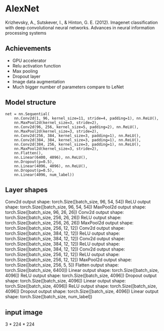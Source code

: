# AlexNet
Krizhevsky, A., Sutskever, I., & Hinton, G. E. (2012). Imagenet classification with deep convolutional neural networks. Advances in neural information processing systems 

## Achievements
- GPU accelerator
- Relu activation function
- Max pooling
- Dropout layer
- Image data augmentation
- Much bigger number of parameters compare to LeNet

## Model structure
```
net = nn.Sequential(
    nn.Conv2d(1, 96, kernel_size=11, stride=4, padding=1), nn.ReLU(),
    nn.MaxPool2d(kernel_size=3, stride=2),
    nn.Conv2d(96, 256, kernel_size=5, padding=2), nn.ReLU(),
    nn.MaxPool2d(kernel_size=3, stride=2),
    nn.Conv2d(256, 384, kernel_size=3, padding=1), nn.ReLU(),
    nn.Conv2d(384, 384, kernel_size=3, padding=1), nn.ReLU(),
    nn.Conv2d(384, 256, kernel_size=3, padding=1), nn.ReLU(),
    nn.MaxPool2d(kernel_size=3, stride=2),
    nn.Flatten(),
    nn.Linear(6400, 4096), nn.ReLU(),
    nn.Dropout(p=0.5),
    nn.Linear(4096, 4096), nn.ReLU(),
    nn.Dropout(p=0.5),
    nn.Linear(4096, num_label))
```
## Layer shapes
Conv2d output shape:         torch.Size([batch_size, 96, 54, 54])
ReLU output shape:   torch.Size([batch_size, 96, 54, 54])
MaxPool2d output shape:      torch.Size([batch_size, 96, 26, 26])
Conv2d output shape:         torch.Size([batch_size, 256, 26, 26])
ReLU output shape:   torch.Size([batch_size, 256, 26, 26])
MaxPool2d output shape:      torch.Size([batch_size, 256, 12, 12])
Conv2d output shape:         torch.Size([batch_size, 384, 12, 12])
ReLU output shape:   torch.Size([batch_size, 384, 12, 12])
Conv2d output shape:         torch.Size([batch_size, 384, 12, 12])
ReLU output shape:   torch.Size([batch_size, 384, 12, 12])
Conv2d output shape:         torch.Size([batch_size, 256, 12, 12])
ReLU output shape:   torch.Size([batch_size, 256, 12, 12])
MaxPool2d output shape:      torch.Size([batch_size, 256, 5, 5])
Flatten output shape:        torch.Size([batch_size, 6400])
Linear output shape:         torch.Size([batch_size, 4096])
ReLU output shape:   torch.Size([batch_size, 4096])
Dropout output shape:        torch.Size([batch_size, 4096])
Linear output shape:         torch.Size([batch_size, 4096])
ReLU output shape:   torch.Size([batch_size, 4096])
Dropout output shape:        torch.Size([batch_size, 4096])
Linear output shape:         torch.Size([batch_size, num_label])

## input image
3 * 224 * 224